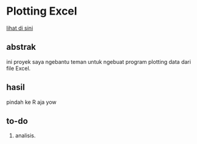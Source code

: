 # Plotting Excel
[lihat di sini](https://nbviewer.jupyter.org/github/kekavigi/eksperimen/tree/master/plotting%20excel/main.ipynb)

## abstrak
ini proyek saya ngebantu teman untuk ngebuat program plotting data dari file Excel.


## hasil
pindah ke R aja yow

## to-do
1. analisis.
